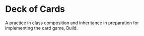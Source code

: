 
# Deck of Cards
A practice in class composition and inheritance in preparation for implementing the card game, Build.

